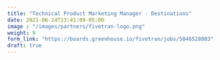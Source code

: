```yaml
---
title: "Technical Product Marketing Manager - Destinations"
date: 2021-06-24T13:41:09-05:00
image : "/images/partners/fivetran-logo.png"
weight: 9
form_link: "https://boards.greenhouse.io/fivetran/jobs/5046528003"
draft: true
---
```


